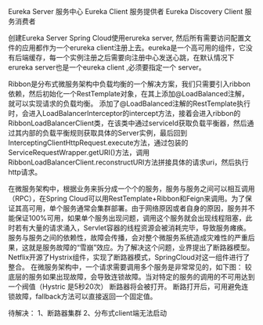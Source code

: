 Eureka Server 服务中心
Eureka Client 服务提供者
Eureka Discovery Client 服务消费者

创建Eureka Server
Spring Cloud使用erureka server, 然后所有需要访问配置文件的应用都作为一个erureka client注册上去。eureka是一个高可用的组件，它没有后端缓存，每一个实例注册之后需要向注册中心发送心跳，在默认情况下erureka server也是一个eureka client ,必须要指定一个 server。

Ribbon是分布式微服务架构中负载均衡的一个解决方案，我们只需要引入ribbon依赖，然后初始化一个RestTemplate对象，在其上添加@LoadBalanced注解，就可以实现请求的负载均衡。
添加了@LoadBalanced注解的RestTemplate执行时，会进入LoadBalancerInterceptor的intercept方法，接着会进入ribbon的RibbonLoadBalancerClient类，在该类中通过serviceId获取负载平衡器，然后通过其内部的负载平衡规则获取具体的Server实例，最后回到InterceptingClientHttpRequest.execute方法，通过包装的ServiceRequestWrapper.getURI()方法，调用RibbonLoadBalancerClient.reconstructURI方法拼接具体的请求uri，然后执行http请求。


在微服务架构中，根据业务来拆分成一个个的服务，服务与服务之间可以相互调用（RPC），在Spring Cloud可以用RestTemplate+Ribbon和Feign来调用。为了保证其高可用，单个服务通常会集群部署。由于网络原因或者自身的原因，服务并不能保证100%可用，如果单个服务出现问题，调用这个服务就会出现线程阻塞，此时若有大量的请求涌入，Servlet容器的线程资源会被消耗完毕，导致服务瘫痪。服务与服务之间的依赖性，故障会传播，会对整个微服务系统造成灾难性的严重后果，这就是服务故障的“雪崩”效应。为了解决这个问题，业界提出了断路器模型。
Netflix开源了Hystrix组件，实现了断路器模式，SpringCloud对这一组件进行了整合。 在微服务架构中，一个请求需要调用多个服务是非常常见的，如下图：
较底层的服务如果出现故障，会导致连锁故障。当对特定的服务的调用的不可用达到一个阀值（Hystric 是5秒20次） 断路器将会被打开。
断路打开后，可用避免连锁故障，fallback方法可以直接返回一个固定值。

待解决：
1、断路器集群
2、分布式client端无法启动
